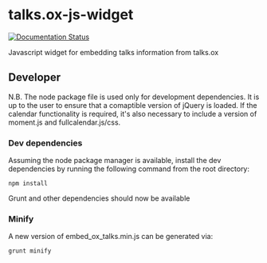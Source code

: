 # talks.ox-js-widget

[![Documentation Status](https://readthedocs.org/projects/talksox-js-widget/badge/?version=latest)](https://readthedocs.org/projects/talksox-js-widget/?badge=latest)

Javascript widget for embedding talks information from talks.ox

## Developer

N.B. The node package file is used only for development dependencies. It is up to the user to ensure that a comaptible version of jQuery is loaded. If the calendar functionality is required, it's also necessary to include a version of moment.js and fullcalendar.js/css.

### Dev dependencies

Assuming the node package manager is available, install the dev dependencies by running the following command from the root directory:

    npm install
    
Grunt and other dependencies should now be available 

### Minify

A new version of embed_ox_talks.min.js can be generated via:

    grunt minify